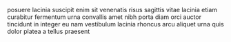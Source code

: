posuere lacinia suscipit enim sit venenatis risus sagittis vitae lacinia etiam
curabitur fermentum urna convallis amet nibh porta diam orci auctor tincidunt
in integer eu nam vestibulum lacinia rhoncus arcu aliquet urna quis dolor
platea a tellus praesent